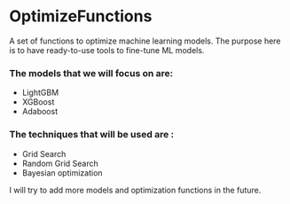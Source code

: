 # OptimizeFunctions
A set of functions to optimize machine learning models. The purpose here is to have ready-to-use tools to fine-tune ML models.

### The models that we will focus on are:
- LightGBM
- XGBoost
- Adaboost

### The techniques that will be used are :
- Grid Search
- Random Grid Search
- Bayesian optimization

I will try to add more models and optimization functions in the future.
